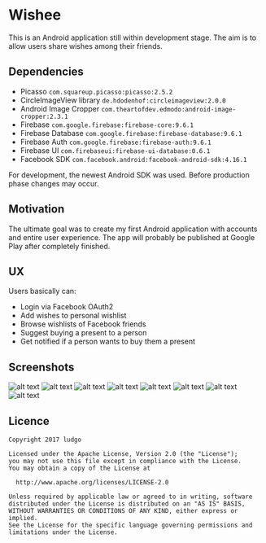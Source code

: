 # Wishee

This is an Android application still within development stage. The aim is to allow users share wishes among their friends.

## Dependencies

- Picasso `com.squareup.picasso:picasso:2.5.2`
- CircleImageView library `de.hdodenhof:circleimageview:2.0.0`
- Android Image Cropper `com.theartofdev.edmodo:android-image-cropper:2.3.1`
- Firebase `com.google.firebase:firebase-core:9.6.1`
- Firebase Database `com.google.firebase:firebase-database:9.6.1`
- Firebase Auth `com.google.firebase:firebase-auth:9.6.1`
- Firebase UI `com.firebaseui:firebase-ui-database:0.6.1`
- Facebook SDK `com.facebook.android:facebook-android-sdk:4.16.1`

For development, the newest Android SDK was used. Before production phase changes may occur.

## Motivation

The ultimate goal was to create my first Android application with accounts and entire user experience. The app will probably be published at Google Play after completely finished.

## UX

Users basically can:

- Login via Facebook OAuth2
- Add wishes to personal wishlist
- Browse wishlists of Facebook friends
- Suggest buying a present to a person
- Get notified if a person wants to buy them a present

## Screenshots

![alt text](https://github.com/ludgo/WisheeSnippet/blob/images/images/wishee_login.png "Login")
![alt text](https://github.com/ludgo/WisheeSnippet/blob/images/images/wishee_main.png "Main")
![alt text](https://github.com/ludgo/WisheeSnippet/blob/images/images/wishee_empty.png "Empty")
![alt text](https://github.com/ludgo/WisheeSnippet/blob/images/images/wishee_friends.png "Friends")
![alt text](https://github.com/ludgo/WisheeSnippet/blob/images/images/wishee_new.png "New Wish")
![alt text](https://github.com/ludgo/WisheeSnippet/blob/images/images/wishee_notifications.png "Notifications")
![alt text](https://github.com/ludgo/WisheeSnippet/blob/images/images/wishee_profile.png "Profile")
![alt text](https://github.com/ludgo/WisheeSnippet/blob/images/images/wishee_suggest.png "Suggest Wish")

## Licence

    Copyright 2017 ludgo
    
    Licensed under the Apache License, Version 2.0 (the "License");
    you may not use this file except in compliance with the License.
    You may obtain a copy of the License at
    
      http://www.apache.org/licenses/LICENSE-2.0
    
    Unless required by applicable law or agreed to in writing, software
    distributed under the License is distributed on an "AS IS" BASIS,
    WITHOUT WARRANTIES OR CONDITIONS OF ANY KIND, either express or implied.
    See the License for the specific language governing permissions and
    limitations under the License.

